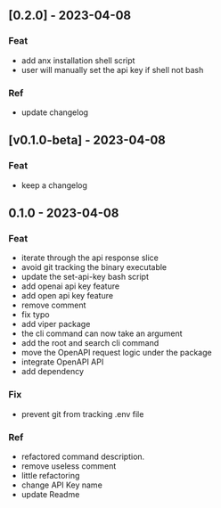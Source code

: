 <a name="0.2.0"></a>
## [0.2.0] - 2023-04-08
### Feat
- add anx installation shell script
- user will manually set the api key if shell not bash

### Ref
- update changelog


<a name="v0.1.0-beta"></a>
## [v0.1.0-beta] - 2023-04-08
### Feat
- keep a changelog


<a name="0.1.0"></a>
## 0.1.0 - 2023-04-08
### Feat
- iterate through the api response slice
- avoid git tracking the binary executable
- update the set-api-key bash script
- add openai api key feature
- add open api key feature
- remove comment
- fix typo
- add viper package
- the cli command can now take an argument
- add the root and search cli command
- move the OpenAPI request logic under the  package
- integrate OpenAPI API
- add dependency

### Fix
- prevent git from tracking .env file

### Ref
- refactored command description.
- remove useless comment
- little refactoring
- change API Key name
- update Readme
